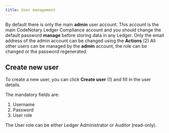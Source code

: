 ```yaml
---
title: User management
---
```


By default there is only the main **admin** user account. This account is the main CodeNotary Ledger Compliance account and you should change the default password **manage** before storing data in any Ledger.
Only the email address of the admin account can be changed using the **Actions** (2)
All other users can be managed by the **admin** account, the role can be changed or the password regenerated.

<v-img src="/user-manage.png" alt="User Management"></v-img>


## Create new user

To create a new user, you can click **Create user** (1) and fill in the user details.

<v-img src="/user-add.png" alt="Create new user"></v-img>

The mandatory fields are:

1. Username
2. Password
3. User role

The User role can be either Ledger Administrator or Auditor (read-only).
